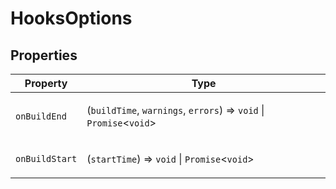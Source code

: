 # HooksOptions

## Properties

<table>
<thead>
<tr>
<th>Property</th>
<th>Type</th>
</tr>
</thead>
<tbody>
<tr>
<td>

<a id="onbuildend"></a> `onBuildEnd`

</td>
<td>

(`buildTime`, `warnings`, `errors`) => `void` \| `Promise`\<`void`\>

</td>
</tr>
<tr>
<td>

<a id="onbuildstart"></a> `onBuildStart`

</td>
<td>

(`startTime`) => `void` \| `Promise`\<`void`\>

</td>
</tr>
</tbody>
</table>
